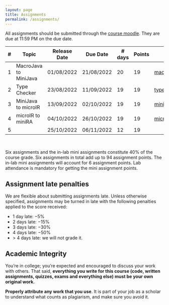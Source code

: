 ```yaml
---
layout: page
title: Assignments
permalink: /assignments/
---
```


All assignments should be submitted through the [course
moodle](https://courses.iitm.ac.in/course/view.php?id=4939). They are due at
11:59 PM on the due date.

| # | Topic | Release Date | Due Date | # days | Points | Link |
|--:|-------|--------------|----------|--------|--------|------|
| 1 | MacroJava to MiniJava | 01/08/2022 | 21/08/2022 | 20 | 19 | [macro_to_mini](/cs3300_m22/assignments/macro_to_mini.html) |
| 2 | Type Checker          | 23/08/2022 | 11/09/2022 | 19 | 19 | [typechecker](/cs3300_m22/assignments/typechecker.html) |
| 3 | MiniJava to microIR   | 13/09/2022 | 02/10/2022 | 19 | 19 | [mini_to_micro](/cs3300_m22/assignments/mini_to_micro.html) |
| 4 | microIR to miniRA     | 04/10/2022 | 26/10/2022 | 19 | 19 | [micro_to_mini](/cs3300_m22/assignments/micro_to_mini.html) |
| 5 |                       | 25/10/2022 | 06/11/2022 | 12 | 19 | |

<br/>

Six assignments and the in-lab mini assignments constitute 40% of the course
grade. Six assignments in total add up to 94 assignment points. The in-lab mini
assignments will account for 6 assignment points. Lab attendance is mandatory
for getting the mini assignment points.

## Assignment late penalties

We are flexible about submitting assignments late. Unless otherwise specified,
assignments may be turned in late with the following penalties applied to the
score received:

* 1 day late: −5%
* 2 days late: −15%
* 3 days late: −30%
* 4 days late: −50%
* &gt; 4 days late: we will not grade it. 

## Academic Integrity

You’re in college; you’re expected and encouraged to discuss your work with
others. That said, **everything you write for this course (code, written
assignments, quizzes, exams and everything else) must be your own original
work.**

**Properly attribute any work that you use**. It is part of your job as a
scholar to understand what counts as plagiarism, and make sure you avoid it.
